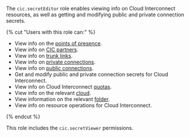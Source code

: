 The `cic.secretEditor` role enables viewing info on Cloud Interconnect resources, as well as getting and modifying public and private connection secrets.

{% cut "Users with this role can:" %}

* View info on the [points of presence](../../interconnect/concepts/pops.md).
* View info on [CIC partners](../../interconnect/concepts/partners.md).
* View info on [trunk links](../../interconnect/concepts/trunk.md).
* View info on [private connections](../../interconnect/concepts/priv-con.md).
* View info on [public connections](../../interconnect/concepts/pub-con.md).
* Get and modify public and private connection secrets for Cloud Interconnect.
* View info on Cloud Interconnect [quotas](../../interconnect/concepts/limits.md#interconnect-quotas).
* View info on the relevant [cloud](../../resource-manager/concepts/resources-hierarchy.md#cloud).
* View information on the relevant [folder](../../resource-manager/concepts/resources-hierarchy.md#folder).
* View info on resource operations for Cloud Interconnect.

{% endcut %}

This role includes the `cic.secretViewer` permissions.